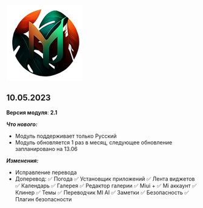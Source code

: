 <img src="https://raw.githubusercontent.com/kazhemons/CNtoRU/main/img/Logo.png">

## 10.05.2023 ##

**Версия модуля**: **2.1**

***Что нового:***
- Модуль поддерживает только Русский
- Модуль обновляется 1 раз в месяц, следующее обновление запланировано на 13.06

***Изменения:***
- Исправление перевода
- Доперевод: 
 ✅ Погода
 ✅ Установщик приложений
 ✅ Лента виджетов
 ✅ Календарь
 ✅ Галерея
 ✅ Редактор галерии
 ✅ Miui +
 ✅ Mi аккаунт
 ✅ Клинер
 ✅ Темы
 ✅ Переводчик MI AI
 ✅ Заметки
 ✅ Безопасность
 ✅ Плагин безопасности
